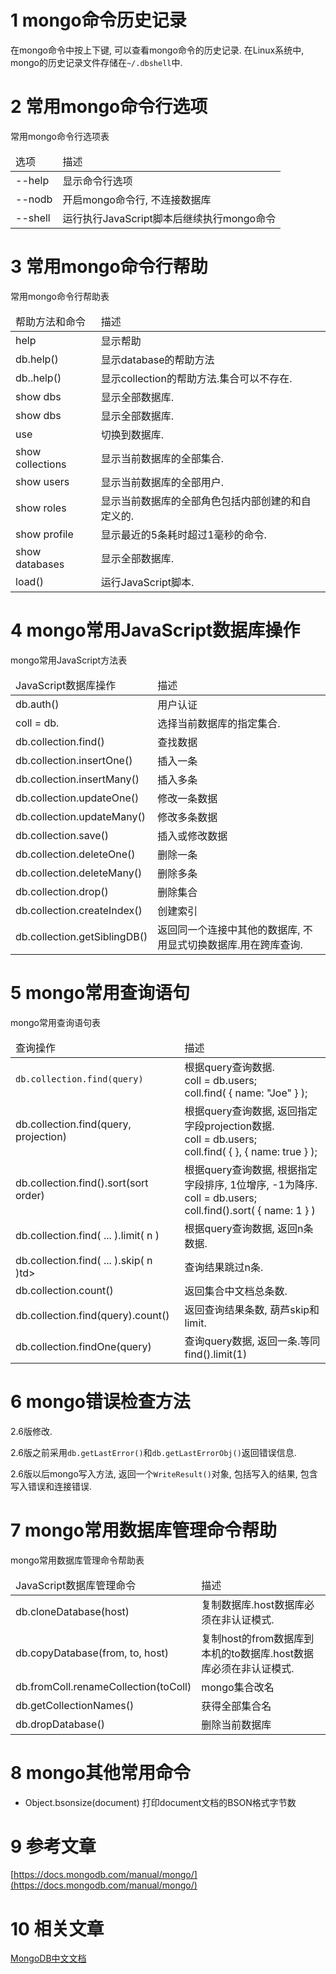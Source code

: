 1 mongo命令历史记录
===

在mongo命令中按上下键, 可以查看mongo命令的历史记录. 在Linux系统中, mongo的历史记录文件存储在`~/.dbshell`中.

2 常用mongo命令行选项
===

常用mongo命令行选项表
<table class="table table-bordered table-responsive text-center">
	<thead>
		<tr class="info">
			<td>选项</td>
			<td>描述</td>
		</tr>
	</thead>
	<tbody>
	<tr>
		<td>--help</td>
		<td>显示命令行选项</td>
	</tr>
	<tr>
		<td>--nodb</td>
		<td>开启mongo命令行, 不连接数据库</td>
	</tr>
	<tr>
		<td>--shell</td>
		<td>运行执行JavaScript脚本后继续执行mongo命令</td>
	</tr>
	</tbody>
</table>

3 常用mongo命令行帮助
===
常用mongo命令行帮助表
<table class="table table-bordered table-responsive text-center">
	<thead>
		<tr class="info">
			<td>帮助方法和命令</td>
			<td>描述</td>
		</tr>
	</thead>
	<tbody>
	<tr>
		<td>help</td>
		<td>显示帮助</td>
	</tr>
	<tr>
		<td>db.help()</td>
		<td>显示database的帮助方法</td>
	</tr>
	<tr>
		<td>db.<collection>.help()</td>
		<td>显示collection的帮助方法.集合<collection>可以不存在.</td>
	</tr>
	<tr>
		<td>show dbs</td>
		<td>显示全部数据库.</td>
	</tr>
		<tr>
		<td>show dbs</td>
		<td>显示全部数据库.</td>
	</tr>	
	<tr>
		<td>use <db></td>
		<td>切换到<db>数据库.</td>
	</tr>
	<tr>
		<td>show collections</td>
		<td>显示当前数据库的全部集合.</td>
	</tr>
	<tr>
		<td>show users</td>
		<td>显示当前数据库的全部用户.</td>
	</tr>
	<tr>
		<td>show roles</td>
		<td>显示当前数据库的全部角色包括内部创建的和自定义的.</td>
	</tr>
	<tr>
		<td>show profile</td>
		<td>显示最近的5条耗时超过1毫秒的命令.</td>
	</tr>
	<tr>
		<td>show databases</td>
		<td>显示全部数据库.</td>
	</tr>
	<tr>
		<td>load()</td>
		<td>运行JavaScript脚本.</td>
	</tr>
	</tbody>
</table>

4 mongo常用JavaScript数据库操作
===

mongo常用JavaScript方法表
<table class="table table-bordered table-responsive text-center">
	<thead>
		<tr class="info">
			<td>JavaScript数据库操作</td>
			<td>描述</td>
		</tr>
	</thead>
	<tbody>
	<tr>
		<td>db.auth()</td>
		<td>用户认证</td>
	</tr>
	<tr>
		<td>coll = db.<collection></td>
		<td>选择当前数据库的指定集合.</td>
	</tr>
	<tr>
		<td>db.collection.find()</td>
		<td>查找数据</td>
	</tr>
	<tr>
		<td>db.collection.insertOne()</td>
		<td>插入一条</td>
	</tr>
	<tr>
		<td>db.collection.insertMany()</td>
		<td>插入多条</td>
	</tr>
	<tr>
		<td>db.collection.updateOne()</td>
		<td>修改一条数据</td>
	</tr>
	<tr>
		<td>db.collection.updateMany()</td>
		<td>修改多条数据</td>
	</tr>
	<tr>
		<td>db.collection.save()</td>
		<td>插入或修改数据</td>
	</tr>
	<tr>
		<td>db.collection.deleteOne()</td>
		<td>删除一条</td>
	</tr>
	<tr>
		<td>db.collection.deleteMany()</td>
		<td>删除多条</td>
	</tr>
	<tr>
		<td>db.collection.drop()</td>
		<td>删除集合</td>
	</tr>
	<tr>
		<td>db.collection.createIndex()</td>
		<td>创建索引</td>
	</tr>
	<tr>
		<td>db.collection.getSiblingDB()</td>
		<td>返回同一个连接中其他的数据库, 不用显式切换数据库.用在跨库查询.</td>
	</tr>
	</tbody>
</table>

5 mongo常用查询语句
===

mongo常用查询语句表

<table class="table table-bordered table-responsive text-center">
	<thead>
		<tr class="info">
			<td>查询操作</td>
			<td>描述</td>
		</tr>
	</thead>
	<tbody>
	<tr>
		<td><code>db.collection.find(query)</td>
		<td>根据query查询数据.<br>
			coll = db.users;<br>
			coll.find( { name: "Joe" } );
		</td>
	</tr>
	<tr>
		<td>db.collection.find(query, projection)</td>
		<td>根据query查询数据, 返回指定字段projection数据.<br>
			coll = db.users;<br>
			coll.find( { }, { name: true } );
		</td>
	</tr>
	<tr>
		<td>db.collection.find().sort(sort order)</td>
		<td>根据query查询数据, 根据指定字段排序, 1位增序, -1为降序.<br>
				coll = db.users;<br>
				coll.find().sort( { name: 1 } )
		</td>
	</tr>
	<tr>
		<td>db.collection.find( ... ).limit( n )</td>
		<td>根据query查询数据, 返回n条数据.</td>
	</tr>
	<tr>
		<td>db.collection.find( ... ).skip( n )td>
		<td>查询结果跳过n条.</td>
	</tr>
	<tr>
		<td>db.collection.count()</td>
		<td>返回集合中文档总条数.</td>
	</tr>
	<tr>
		<td>db.collection.find(query).count()</td>
		<td>返回查询结果条数, 葫芦skip和limit.</td>
	</tr>
	<tr>
		<td>db.collection.findOne(query)</td>
		<td>查询query数据, 返回一条.等同find().limit(1)</td>
	</tr>
	</tbody>
</table>

6 mongo错误检查方法
===

2.6版修改.

2.6版之前采用`db.getLastError()`和`db.getLastErrorObj()`返回错误信息.

2.6版以后mongo写入方法, 返回一个`WriteResult()`对象, 包括写入的结果, 包含写入错误和连接错误.


7 mongo常用数据库管理命令帮助
===

mongo常用数据库管理命令帮助表
<table class="table table-bordered table-responsive text-center">
	<thead>
		<tr class="info">
			<td>JavaScript数据库管理命令</td>
			<td>描述</td>
		</tr>
	</thead>
	<tbody>
	<tr>
		<td>db.cloneDatabase(host)</td>
		<td>复制数据库.host数据库必须在非认证模式.</td>
	</tr>
	<tr>
		<td>db.copyDatabase(from, to, host)</td>
		<td>复制host的from数据库到本机的to数据库.host数据库必须在非认证模式.</td>
	</tr>
	<tr>
		<td>db.fromColl.renameCollection(toColl)</td>
		<td>mongo集合改名</td>
	</tr>
	<tr>
		<td>db.getCollectionNames()</td>
		<td>获得全部集合名</td>
	</tr>
	<tr>
		<td>db.dropDatabase()</td>
		<td>删除当前数据库</td>
	</tr>
	</tbody>
</table>

8 mongo其他常用命令
===

* Object.bsonsize(document)	打印document文档的BSON格式字节数


9 参考文章
===

[https://docs.mongodb.com/manual/mongo/](https://docs.mongodb.com/manual/mongo/)


10 相关文章
===

[MongoDB中文文档](http://localhost/article/mongodb/index.html)


